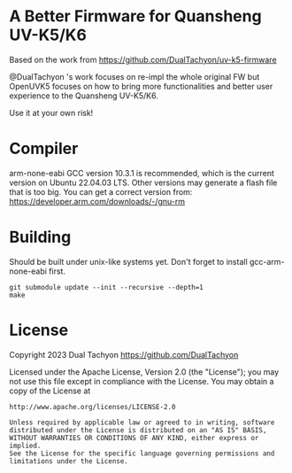# A Better Firmware for Quansheng UV-K5/K6

Based on the work from https://github.com/DualTachyon/uv-k5-firmware

@DualTachyon 's work focuses on re-impl the whole original FW but OpenUVK5 focuses on how to bring more functionalities and better user experience to the Quansheng UV-K5/K6.

Use it at your own risk!

# Compiler

arm-none-eabi GCC version 10.3.1 is recommended, which is the current version on Ubuntu 22.04.03 LTS.
Other versions may generate a flash file that is too big.
You can get a correct version from: https://developer.arm.com/downloads/-/gnu-rm

# Building
Should be built under unix-like systems yet. 
Don't forget to install gcc-arm-none-eabi first.
```
git submodule update --init --recursive --depth=1
make
```

# License

Copyright 2023 Dual Tachyon
https://github.com/DualTachyon

Licensed under the Apache License, Version 2.0 (the "License");
you may not use this file except in compliance with the License.
You may obtain a copy of the License at

    http://www.apache.org/licenses/LICENSE-2.0

    Unless required by applicable law or agreed to in writing, software
    distributed under the License is distributed on an "AS IS" BASIS,
    WITHOUT WARRANTIES OR CONDITIONS OF ANY KIND, either express or implied.
    See the License for the specific language governing permissions and
    limitations under the License.

